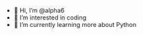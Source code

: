 - 👋 Hi, I’m @alpha6
- 👀 I’m interested in coding
- 🌱 I’m currently learning more about Python

<!---
alphaXX6/alphaXX6 is a ✨ special ✨ repository because its `README.md` (this file) appears on your GitHub profile.
You can click the Preview link to take a look at your changes.
--->
